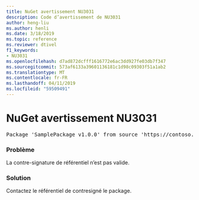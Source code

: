 ```yaml
---
title: NuGet avertissement NU3031
description: Code d’avertissement de NU3031
author: heng-liu
ms.author: henli
ms.date: 3/18/2019
ms.topic: reference
ms.reviewer: dtivel
f1_keywords:
- NU3031
ms.openlocfilehash: d7ad872dcfff1616772e6ac3dd927fe03db7f347
ms.sourcegitcommit: 573af6133a39601136181c1d98c09303f51a1ab2
ms.translationtype: MT
ms.contentlocale: fr-FR
ms.lasthandoff: 04/11/2019
ms.locfileid: "59509491"
---
```

# <a name="nuget-warning-nu3031"></a>NuGet avertissement NU3031

<pre>Package 'SamplePackage v1.0.0' from source 'https://contoso.com/index.json': The repository countersignature is invalid.</pre>

### <a name="issue"></a>Problème

La contre-signature de référentiel n’est pas valide.


### <a name="solution"></a>Solution

Contactez le référentiel de contresigné le package. 